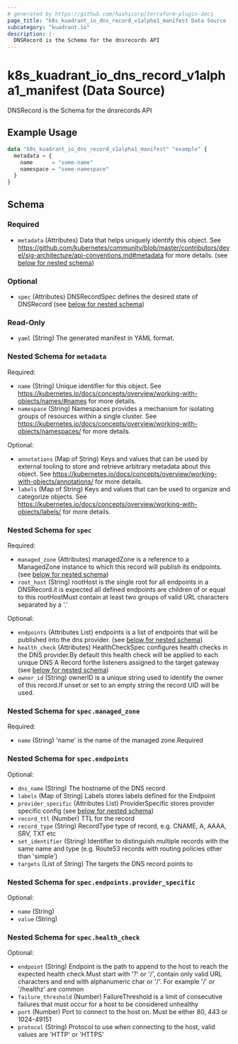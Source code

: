 ```yaml
---
# generated by https://github.com/hashicorp/terraform-plugin-docs
page_title: "k8s_kuadrant_io_dns_record_v1alpha1_manifest Data Source - terraform-provider-k8s"
subcategory: "kuadrant.io"
description: |-
  DNSRecord is the Schema for the dnsrecords API
---
```


# k8s_kuadrant_io_dns_record_v1alpha1_manifest (Data Source)

DNSRecord is the Schema for the dnsrecords API

## Example Usage

```terraform
data "k8s_kuadrant_io_dns_record_v1alpha1_manifest" "example" {
  metadata = {
    name      = "some-name"
    namespace = "some-namespace"
  }
}
```

<!-- schema generated by tfplugindocs -->
## Schema

### Required

- `metadata` (Attributes) Data that helps uniquely identify this object. See https://github.com/kubernetes/community/blob/master/contributors/devel/sig-architecture/api-conventions.md#metadata for more details. (see [below for nested schema](#nestedatt--metadata))

### Optional

- `spec` (Attributes) DNSRecordSpec defines the desired state of DNSRecord (see [below for nested schema](#nestedatt--spec))

### Read-Only

- `yaml` (String) The generated manifest in YAML format.

<a id="nestedatt--metadata"></a>
### Nested Schema for `metadata`

Required:

- `name` (String) Unique identifier for this object. See https://kubernetes.io/docs/concepts/overview/working-with-objects/names/#names for more details.
- `namespace` (String) Namespaces provides a mechanism for isolating groups of resources within a single cluster. See https://kubernetes.io/docs/concepts/overview/working-with-objects/namespaces/ for more details.

Optional:

- `annotations` (Map of String) Keys and values that can be used by external tooling to store and retrieve arbitrary metadata about this object. See https://kubernetes.io/docs/concepts/overview/working-with-objects/annotations/ for more details.
- `labels` (Map of String) Keys and values that can be used to organize and categorize objects. See https://kubernetes.io/docs/concepts/overview/working-with-objects/labels/ for more details.


<a id="nestedatt--spec"></a>
### Nested Schema for `spec`

Required:

- `managed_zone` (Attributes) managedZone is a reference to a ManagedZone instance to which this record will publish its endpoints. (see [below for nested schema](#nestedatt--spec--managed_zone))
- `root_host` (String) rootHost is the single root for all endpoints in a DNSRecord.it is expected all defined endpoints are children of or equal to this rootHostMust contain at least two groups of valid URL characters separated by a '.'

Optional:

- `endpoints` (Attributes List) endpoints is a list of endpoints that will be published into the dns provider. (see [below for nested schema](#nestedatt--spec--endpoints))
- `health_check` (Attributes) HealthCheckSpec configures health checks in the DNS provider.By default this health check will be applied to each unique DNS A Record forthe listeners assigned to the target gateway (see [below for nested schema](#nestedatt--spec--health_check))
- `owner_id` (String) ownerID is a unique string used to identify the owner of this record.If unset or set to an empty string the record UID will be used.

<a id="nestedatt--spec--managed_zone"></a>
### Nested Schema for `spec.managed_zone`

Required:

- `name` (String) 'name' is the name of the managed zone.Required


<a id="nestedatt--spec--endpoints"></a>
### Nested Schema for `spec.endpoints`

Optional:

- `dns_name` (String) The hostname of the DNS record
- `labels` (Map of String) Labels stores labels defined for the Endpoint
- `provider_specific` (Attributes List) ProviderSpecific stores provider specific config (see [below for nested schema](#nestedatt--spec--endpoints--provider_specific))
- `record_ttl` (Number) TTL for the record
- `record_type` (String) RecordType type of record, e.g. CNAME, A, AAAA, SRV, TXT etc
- `set_identifier` (String) Identifier to distinguish multiple records with the same name and type (e.g. Route53 records with routing policies other than 'simple')
- `targets` (List of String) The targets the DNS record points to

<a id="nestedatt--spec--endpoints--provider_specific"></a>
### Nested Schema for `spec.endpoints.provider_specific`

Optional:

- `name` (String)
- `value` (String)



<a id="nestedatt--spec--health_check"></a>
### Nested Schema for `spec.health_check`

Optional:

- `endpoint` (String) Endpoint is the path to append to the host to reach the expected health check.Must start with '?' or '/', contain only valid URL characters and end with alphanumeric char or '/'. For example '/' or '/healthz' are common
- `failure_threshold` (Number) FailureThreshold is a limit of consecutive failures that must occur for a host to be considered unhealthy
- `port` (Number) Port to connect to the host on. Must be either 80, 443 or 1024-49151
- `protocol` (String) Protocol to use when connecting to the host, valid values are 'HTTP' or 'HTTPS'
